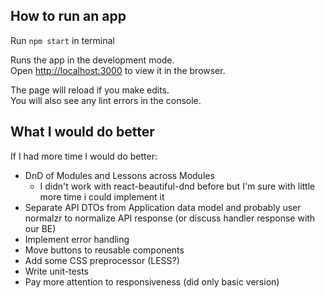 ## How to run an app

Run `npm start` in terminal

Runs the app in the development mode.<br>
Open [http://localhost:3000](http://localhost:3000) to view it in the browser.

The page will reload if you make edits.<br>
You will also see any lint errors in the console.

## What I would do better
If I had more time I would do better:

* DnD of Modules and Lessons across Modules
    - I didn't work with react-beautiful-dnd before but I'm sure with little more time i could implement it 
* Separate API DTOs from Application data model and probably user normalzr to normalize API response  (or discuss handler response with our BE)
* Implement error handling
* Move buttons to reusable components
* Add some CSS preprocessor (LESS?)
* Write unit-tests
* Pay more attention to responsiveness (did only basic version)